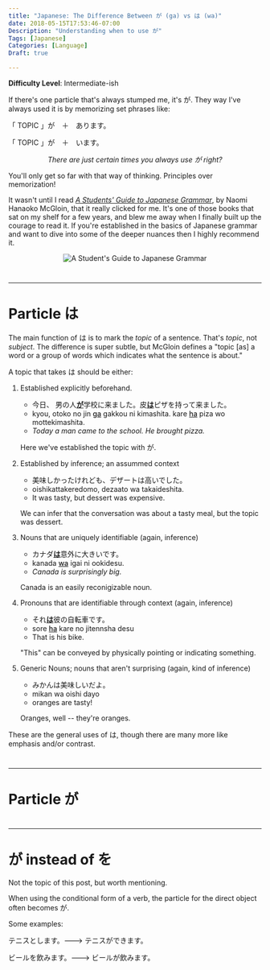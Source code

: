 ```yaml
---
title: "Japanese: The Difference Between が (ga) vs は (wa)"
date: 2018-05-15T17:53:46-07:00
Description: "Understanding when to use が"
Tags: [Japanese]
Categories: [Language]
Draft: true

---
```


<style>
 span.jp {
   text-decoration: underline;
   font-weight: 600;
 }
 span.en {
   text-decoration: underline;
   font-weight: 500;
 }
 hr {
  margin-top: 40px;
  margin-bottom: 20px;
 }
</style>

**Difficulty Level**: Intermediate-ish

If there's one particle that's always stumped me, it's が. They way I've always used it is by memorizing set phrases like:

「 TOPIC 」が　＋　あります。

「 TOPIC 」が　＋　います。

_<p style="text-align:center;">There are just certain times you always use が right?</p>_

You'll only get so far with that way of thinking. Principles over memorization!

It wasn't until I read *[A Students' Guide to Japanese Grammar](https://www.amazon.com/Students-Japanese-Grammar-Hanaoka-McGloin/dp/4469220655)*, by Naomi Hanaoko McGloin, that it really clicked for me. It's one of those books that sat on my shelf for a few years, and blew me away when I finally built up the courage to read it. If you're established in the basics of Japanese grammar and want to dive into some of the deeper nuances then I highly recommend it.

<p style="text-align: center;">
  <img src="/images/guide_to_japanese_grammar.jpg" alt="A Student's Guide to Japanese Grammar">
</p>


---

# Particle は

The main function of は is to mark the _topic_ of a sentence. That's _topic_, not _subject_. The difference is super subtle, but McGloin defines a "topic [as] a word or a group of words which indicates what the sentence is about."

A topic that takes は should be either:

1. Established explicitly beforehand.

    + 今日、 男の人<span class="jp">が</span>学校に来ました。皮<span class="jp">は</span>ピザを持って来ました。
    + kyou, otoko no jin <span class="en">ga</span> gakkou ni kimashita. kare <span class="en">ha</span> piza wo mottekimashita.
    + _Today a man came to the school. He brought pizza._

    Here we've established the topic with が.

2. Established by inference; an assummed context

    + 美味しかったけれども、デザートは高いでした。
    + oishikattakeredomo, dezaato wa takaideshita.
    + It was tasty, but dessert was expensive.

    We can infer that the conversation was about a tasty meal, but the topic was dessert.


3. Nouns that are uniquely identifiable (again, inference)

    + カナダ<span class="jp">は</span>意外に大きいです。
    + kanada <span class="en">wa</span> igai ni  ookidesu.
    + _Canada is surprisingly big._

    Canada is an easily reconigizable noun.


4. Pronouns that are identifiable through context (again, inference)

    + それ<span class="jp">は</span>彼の自転車です。
    + sore <span class="en">ha</span> kare no jitennsha desu
    + That is his bike.

    "This" can be conveyed by physically pointing or indicating something.


5. Generic Nouns; nouns that aren't surprising (again, kind of inference)

    + みかんは美味しいだよ。
    + mikan wa oishi dayo
    + oranges are tasty!

    Oranges, well -- they're oranges.

These are the general uses of は, though there are many more like emphasis and/or contrast.

---

# Particle が


---

# が instead of を

Not the topic of this post, but worth mentioning.

When using the conditional form of a verb, the particle for the direct object often becomes が.

Some examples:

テニスとします。---> テニスができます。

ビールを飲みます。---> ビールが飲みます。
